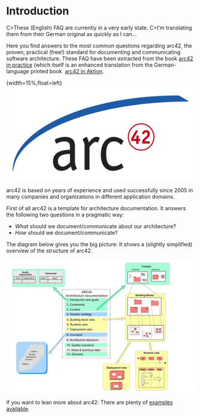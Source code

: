 # Introduction

C>These (English) FAQ are currently in a very early state.
C>I'm translating them from their German original as quickly as I can...  

Here you find answers to the most common questions regarding arc42,
the proven, practical (free!) standard for documenting and communicating
software architecture. These FAQ have been extracted from the book
[arc42 in practice](https://leanpub.com/arc42inpractice/)
(which itself is an enhanced translation
  from the German-language printed book 
  [arc42 in Aktion](https://www.amazon.de/arc42-Aktion-Praktische-Tipps-Architekturdokumentation/dp/3446448012).


{width=15%,float=left}
![](images/arc42-logo.png)

arc42 is based on years of experience and used successfully since 2005 in many companies and
organizations in different application domains.

First of all arc42 is a template for architecture documentation.
It answers the following two questions in a pragmatic way:

* _What_ should we document/communicate about our architecture?
* _How_ should we document/communicate?

The diagram below gives you the big picture: It shows a (slightly simplified)
overview of the structure of arc42.

![Figure 1](images/arc42-overview.jpg)

If you want to lean more about arc42: There are plenty of
[examples available](https://leanpub.com/arc42byexample).
